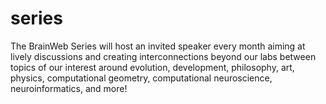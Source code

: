 # series
The BrainWeb Series will host an invited speaker every month aiming at lively discussions and creating interconnections beyond our labs between topics of our interest around evolution, development, philosophy, art, physics, computational geometry, computational neuroscience, neuroinformatics, and more!
